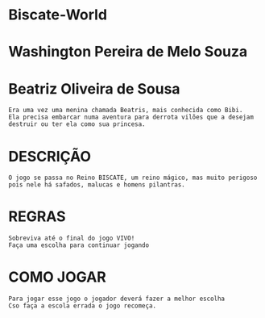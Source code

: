 # Biscate-World
# Washington Pereira de Melo Souza
# Beatriz Oliveira de Sousa

    Era uma vez uma menina chamada Beatris, mais conhecida como Bibi.
    Ela precisa embarcar numa aventura para derrota vilões que a desejam destruir ou ter ela como sua princesa.

# DESCRIÇÃO
    O jogo se passa no Reino BISCATE, um reino mágico, mas muito perigoso pois nele há safados, malucas e homens pilantras.

# REGRAS 
    Sobreviva até o final do jogo VIVO!
    Faça uma escolha para continuar jogando
# COMO JOGAR
    Para jogar esse jogo o jogador deverá fazer a melhor escolha
    Cso faça a escola errada o jogo recomeça.